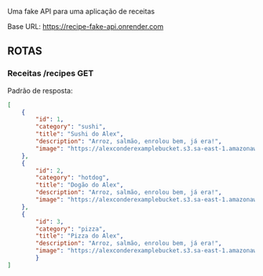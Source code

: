 Uma fake API para uma aplicação de receitas

Base URL: https://recipe-fake-api.onrender.com

## ROTAS

### Receitas /recipes GET

Padrão de resposta:

```json
[
    {
        "id": 1,
        "category": "sushi",
        "title": "Sushi do Alex",
        "description": "Arroz, salmão, enrolou bem, já era!",
        "image": "https://alexconderexamplebucket.s3.sa-east-1.amazonaws.com/e10c2d8e673249bc4a4d708a1ebf45a7"
    },
    {
        "id": 2,
        "category": "hotdog",
        "title": "Dogão do Alex",
        "description": "Arroz, salmão, enrolou bem, já era!",
        "image": "https://alexconderexamplebucket.s3.sa-east-1.amazonaws.com/db612ea3f827c3af893224512335b9e2"
    },
    {
        "id": 3,
        "category": "pizza",
        "title": "Pizza do Alex",
        "description": "Arroz, salmão, enrolou bem, já era!",
        "image": "https://alexconderexamplebucket.s3.sa-east-1.amazonaws.com/08ddb62954942371563c8b8a02e6359c"
        }
]
```
